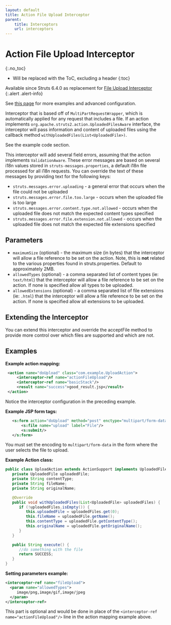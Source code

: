 ```yaml
---
layout: default
title: Action File Upload Interceptor
parent:
    title: Interceptors
    url: interceptors
---
```


# Action File Upload Interceptor
{:.no_toc}

* Will be replaced with the ToC, excluding a header
{:toc}

Available since Struts 6.4.0 as replacement for [File Upload Interceptor](file-upload-interceptor)
{:.alert .alert-info}

See [this page](action-file-upload) for more examples and advanced configuration.

Interceptor that is based off of `MultiPartRequestWrapper`, which is automatically applied for any request that includes 
a file. If an action implements `org.apache.struts2.action.UploadedFilesAware` interface, the interceptor will pass
information and content of uploaded files using the callback method `withUploadedFiles(List<UploadedFile>)`.

See the example code section.

This interceptor will add several field errors, assuming that the action implements `ValidationAware`. These error messages 
are based on several i18n values stored in `struts-messages.properties`, a default i18n file processed for all i18n requests. 
You can override the text of these messages by providing text for the following keys:

 - `struts.messages.error.uploading` - a general error that occurs when the file could not be uploaded
 - `struts.messages.error.file.too.large` - occurs when the uploaded file is too large
 - `struts.messages.error.content.type.not.allowed` - occurs when the uploaded file does not match the expected content 
   types specified
 - `struts.messages.error.file.extension.not.allowed` - occurs when the uploaded file does not match the expected 
   file extensions specified

## Parameters

 - `maximumSize` (optional) - the maximum size (in bytes) that the interceptor will allow a file reference to be set
   on the action. Note, this is <b>not</b> related to the various properties found in struts.properties. 
   Default to approximately 2MB.
 - `allowedTypes` (optional) - a comma separated list of content types (ie: `text/html`) that the interceptor will allow
   a file reference to be set on the action. If none is specified allow all types to be uploaded.
 - `allowedExtensions` (optional) - a comma separated list of file extensions (ie: `.html`) that the interceptor will allow
   a file reference to be set on the action. If none is specified allow all extensions to be uploaded.

## Extending the Interceptor

You can extend this interceptor and override the acceptFile method to provide more control over which files are supported 
and which are not.

## Examples

**Example action mapping:**

```xml
 <action name="doUpload" class="com.example.UploadAction">
     <interceptor-ref name="actionFileUpload"/>
     <interceptor-ref name="basicStack"/>
     <result name="success">good_result.jsp</result>
 </action>

```

Notice the interceptor configuration in the preceding example\. 

**Example JSP form tags:**

```xml
   <s:form action="doUpload" method="post" enctype="multipart/form-data">
       <s:file name="upload" label="File"/>
       <s:submit/>
   </s:form>

```

You must set the encoding to <code>multipart/form-data</code> in the form where the user selects the file to upload.

**Example Action class:**

```java
public class UploadAction extends ActionSupport implements UploadedFilesAware {
   private UploadedFile uploadedFile;
   private String contentType;
   private String fileName;
   private String originalName;

   @Override
   public void withUploadedFiles(List<UploadedFile> uploadedFiles) {
      if (!uploadedFiles.isEmpty()) {
         this.uploadedFile = uploadedFiles.get(0);
         this.fileName = uploadedFile.getName();
         this.contentType = uploadedFile.getContentType();
         this.originalName = uploadedFile.getOriginalName();
      }
   }

   public String execute() {
      //do something with the file
      return SUCCESS;
   }
}
```

**Setting parameters example:**

```xml
<interceptor-ref name="fileUpload">
  <param name="allowedTypes">
     image/png,image/gif,image/jpeg
  </param>
</interceptor-ref>
```

This part is optional and would be done in place of the `<interceptor-ref name="actionFileUpload"/>` line in the action mapping 
example above.
